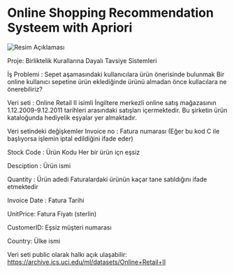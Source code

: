 # Online Shopping Recommendation Systeem with Apriori
![Resim Açıklaması]([https://i.pinimg.com/originals/41/93/97/419397784062228682.jpg](https://media.istockphoto.com/id/913317182/tr/vektör/alışveriş-kız-renkli-alışveriş-torbaları-kadınla-satış-ve-alışveriş-kavramı-vektör-çizim-eps.jpg?s=1024x1024&w=is&k=20&c=1FxLacJ-u_hBoiDBTDMrhqREJeOdPklvQKEIHHqtxh4=))



Proje: Birliktelik Kurallarına Dayalı Tavsiye Sistemleri 

İş Problemi : Sepet aşamasındaki kullanıcılara ürün önerisinde bulunmak
Bir online kullanıcı sepetine ürün eklediğinde ürünü almadan önce kullacılara ne önerebiliriz?

Veri seti : Online Retail II isimli İngiltere merkezli online satış mağazasının 
1.12.2009-9.12.2011 tarihleri arasındaki satışları içermektedir.
Bu şirketin ürün kataloğunda hediyelik eşyalar yer almaktadır.

Veri setindeki değişkemler 
Invoice no : Fatura numarası
(Eğer bu kod C ile başlıyorsa işlemin iptal edildiğini ifade eder)

Stock Code : Ürün Kodu
Her bir ürün içn eşsiz

Desciption : Ürün ismi

Quantity : Ürün adedi 
Faturalardaki ürünün kaçar tane satıldığını ifade etmektedir

Invoice Date : Fatura Tarihi

UnitPrice: Fatura Fiyatı (sterlin)

CustomerID: Eşsiz müşteri numarası

Country: Ülke ismi

Veri seti public olarak halkı açık ulaşabilir:
https://archive.ics.uci.edu/ml/datasets/Online+Retail+II

